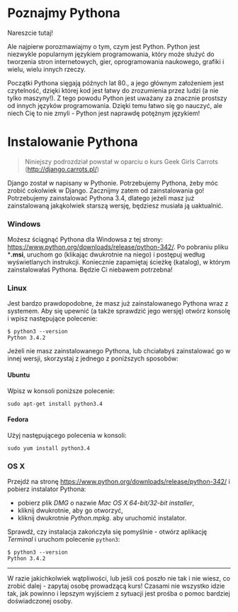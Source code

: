 # Poznajmy Pythona

Nareszcie tutaj!

Ale najpierw porozmawiajmy o tym, czym jest Python. Python jest niezwykle popularnym językiem programowania, który może służyć do tworzenia stron internetowych, gier, oprogramowania naukowego, grafiki i wielu, wielu innych rzeczy.

Początki Pythona sięgają późnych lat 80., a jego głównym założeniem jest czytelność, dzięki której kod jest łatwy do zrozumienia przez ludzi (a nie tylko maszyny!). Z tego powodu Python jest uważany za znacznie prostszy od innych języków programowania. Dzięki temu łatwo się go nauczyć, ale niech Cię to nie zmyli - Python jest naprawdę potężnym językiem!

# Instalowanie Pythona

> Niniejszy podrozdział powstał w oparciu o kurs Geek Girls Carrots (http://django.carrots.pl/)

Django został w napisany w Pythonie. Potrzebujemy Pythona, żeby móc zrobić cokolwiek w Django. Zacznijmy zatem od zainstalowania go! Potrzebujemy zainstalować Pythona 3.4, dlatego jeżeli masz już zainstalowaną jakąkolwiek starszą wersję, będziesz musiała ją uaktualnić.

### Windows

Możesz ściągnąć Pythona dla Windowsa z tej strony: https://www.python.org/downloads/release/python-342/. Po pobraniu pliku ***.msi**, uruchom go (klikając dwukrotnie na niego) i postępuj według wyświetlanych instrukcji. Koniecznie zapamiętaj ścieżkę (katalog), w którym zainstalowałaś Pythona. Będzie Ci niebawem potrzebna!

### Linux

Jest bardzo prawdopodobne, że masz już zainstalowanego Pythona wraz z systemem. Aby się upewnić (a także sprawdzić jego wersję) otwórz konsolę i wpisz następujące polecenie:

    $ python3 --version
    Python 3.4.2
    

Jeżeli nie masz zainstalowanego Pythona, lub chciałabyś zainstalować go w innej wersji, skorzystaj z jednego z poniższych sposobów:

#### Ubuntu

Wpisz w konsoli poniższe polecenie:

    sudo apt-get install python3.4
    

#### Fedora

Użyj następującego polecenia w konsoli:

    sudo yum install python3.4
    

### OS X

Przejdź na stronę https://www.python.org/downloads/release/python-342/ i pobierz instalator Pythona:

*   pobierz plik *DMG* o nazwie *Mac OS X 64-bit/32-bit installer*,
*   kliknij dwukrotnie, aby go otworzyć,
*   kliknij dwukrotnie *Python.mpkg*. aby uruchomić instalator.

Sprawdź, czy instalacja zakończyła się pomyślnie - otwórz aplikację *Terminal* i uruchom polecenie `python3`:

    $ python3 --version
    Python 3.4.2
    

* * *

W razie jakichkolwiek wątpliwości, lub jeśli coś poszło nie tak i nie wiesz, co zrobić dalej - zapytaj osobę prowadzącą kurs! Czasami nie wszystko idzie tak, jak powinno i lepszym wyjściem z sytuacji jest prośba o pomoc bardziej doświadczonej osoby.